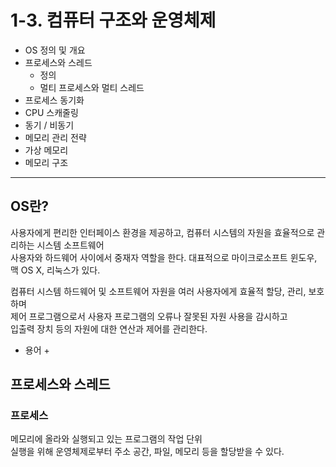 # 1-3. 컴퓨터 구조와 운영체제
+ OS 정의 및 개요
+ 프로세스와 스레드
  + 정의
  + 멀티 프로세스와 멀티 스레드
+ 프로세스 동기화
+ CPU 스캐줄링
+ 동기 / 비동기
+ 메모리 관리 전략
+ 가상 메모리
+ 메모리 구조

*****

## OS란?
사용자에게 편리한 인터페이스 환경을 제공하고, 컴퓨터 시스템의 자원을 효율적으로 관리하는 시스템 소프트웨어\
사용자와 하드웨어 사이에서 중재자 역할을 한다. 대표적으로 마이크로소프트 윈도우, 맥 OS X, 리눅스가 있다.

컴퓨터 시스템 하드웨어 및 소프트웨어 자원을 여러 사용자에게 효율적 할당, 관리, 보호하며\
제어 프로그램으로서 사용자 프로그램의 오류나 잘못된 자원 사용을 감시하고\
입출력 장치 등의 자원에 대한 연산과 제어를 관리한다.

+ 용어
  + 

## 프로세스와 스레드
### 프로세스
메모리에 올라와 실행되고 있는 프로그램의 작업 단위\
실행을 위해 운영체제로부터 주소 공간, 파일, 메모리 등을 할당받을 수 있다.


